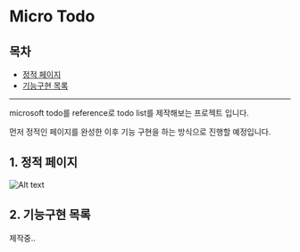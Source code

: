 # Micro Todo

## 목차
* <a href='#정적'>정적 페이지</a>
* <a href='#기능'>기능구현 목록</a>
___
microsoft todo를 reference로 todo list를 제작해보는 프로젝트 입니다.

먼저 정적인 페이지를 완성한 이후 기능 구현을 하는 방식으로 진행할 예정입니다.

## <span id='정적'>1. 정적 페이지</span>
![Alt text](public/staticPage.png)

## <span id='기능'>2. 기능구현 목록</span>
제작중..